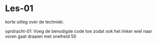 # Les-01
korte uitleg over de techniek:

oprdracht-01: Voeg de benodigde code toe zodat ook het linker wiel naar voren gaat draaien met snelheid 50
